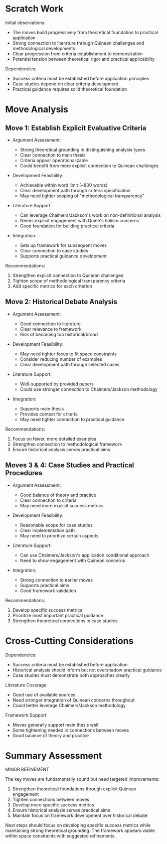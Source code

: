 # Scratch Work

Initial observations:
- The moves build progressively from theoretical foundation to practical application
- Strong connection to literature through Quinean challenges and methodological developments
- Clear progression from criteria establishment to demonstration
- Potential tension between theoretical rigor and practical applicability

Dependencies:
- Success criteria must be established before application principles
- Case studies depend on clear criteria development
- Practical guidance requires solid theoretical foundation

# Move Analysis

## Move 1: Establish Explicit Evaluative Criteria
- Argument Assessment:
  * Strong theoretical grounding in distinguishing analysis types
  * Clear connection to main thesis
  * Criteria appear operationalizable
  * Could benefit from more explicit connection to Quinean challenges

- Development Feasibility:
  * Achievable within word limit (~800 words)
  * Clear development path through criteria specification
  * May need tighter scoping of "methodological transparency"

- Literature Support:
  * Can leverage Chalmers/Jackson's work on non-definitional analysis
  * Needs explicit engagement with Quine's holism concerns
  * Good foundation for building practical criteria

- Integration:
  * Sets up framework for subsequent moves
  * Clear connection to case studies
  * Supports practical guidance development

Recommendations:
1. Strengthen explicit connection to Quinean challenges
2. Tighten scope of methodological transparency criteria
3. Add specific metrics for each criterion

## Move 2: Historical Debate Analysis
- Argument Assessment:
  * Good connection to literature
  * Clear relevance to framework
  * Risk of becoming too historical/broad

- Development Feasibility:
  * May need tighter focus to fit space constraints
  * Consider reducing number of examples
  * Clear development path through selected cases

- Literature Support:
  * Well-supported by provided papers
  * Could use stronger connection to Chalmers/Jackson methodology

- Integration:
  * Supports main thesis
  * Provides context for criteria
  * May need tighter connection to practical guidance

Recommendations:
1. Focus on fewer, more detailed examples
2. Strengthen connection to methodological framework
3. Ensure historical analysis serves practical aims

## Moves 3 & 4: Case Studies and Practical Procedures
- Argument Assessment:
  * Good balance of theory and practice
  * Clear connection to criteria
  * May need more explicit success metrics

- Development Feasibility:
  * Reasonable scope for case studies
  * Clear implementation path
  * May need to prioritize certain aspects

- Literature Support:
  * Can use Chalmers/Jackson's application conditional approach
  * Need to show engagement with Quinean concerns

- Integration:
  * Strong connection to earlier moves
  * Supports practical aims
  * Good framework validation

Recommendations:
1. Develop specific success metrics
2. Prioritize most important practical guidance
3. Strengthen theoretical connections in case studies

# Cross-Cutting Considerations

Dependencies:
- Success criteria must be established before application
- Historical analysis should inform but not overshadow practical guidance
- Case studies must demonstrate both approaches clearly

Literature Coverage:
- Good use of available sources
- Need stronger integration of Quinean concerns throughout
- Could better leverage Chalmers/Jackson methodology

Framework Support:
- Moves generally support main thesis well
- Some tightening needed in connections between moves
- Good balance of theory and practice

# Summary Assessment
MINOR REFINEMENT

The key moves are fundamentally sound but need targeted improvements:
1. Strengthen theoretical foundations through explicit Quinean engagement
2. Tighten connections between moves
3. Develop more specific success metrics
4. Ensure historical analysis serves practical aims
5. Maintain focus on framework development over historical debate

Next steps should focus on developing specific success metrics while maintaining strong theoretical grounding. The framework appears viable within space constraints with suggested refinements.